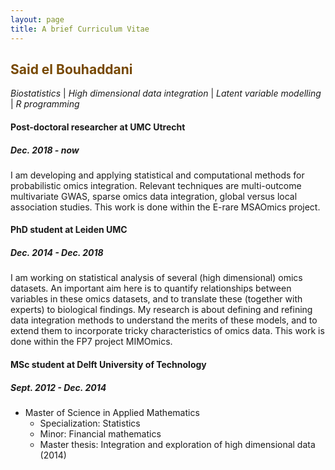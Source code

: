 ```yaml
---
layout: page
title: A brief Curriculum Vitae
---
```


<H2 style="color:#774800"> Said el Bouhaddani </H2>

_Biostatistics_ &#124; _High dimensional data integration_ &#124; _Latent variable modelling_ &#124; _R programming_

#### Post-doctoral researcher at UMC Utrecht
##### Dec. 2018 - now

I am developing and applying statistical and computational methods for probabilistic omics integration. Relevant techniques are multi-outcome multivariate GWAS, sparse omics data integration, global versus local association studies. This work is done within the E-rare MSAOmics project.

#### PhD student at Leiden UMC
##### Dec. 2014 - Dec. 2018

I am working on statistical analysis of several (high dimensional) omics datasets. An important aim here is to quantify relationships between variables in these omics datasets, and to translate these (together with experts) to biological findings. My research is about defining and refining data integration methods to understand the merits of these models, and to extend them to incorporate tricky characteristics of omics data. This work is done within the FP7 project MIMOmics.

#### MSc student at Delft University of Technology
##### Sept. 2012 - Dec. 2014
- Master of Science in Applied Mathematics
    - Specialization: Statistics
    - Minor: Financial mathematics
    - Master thesis: Integration and exploration of high dimensional data (2014)
